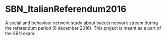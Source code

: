 # SBN_ItalianReferendum2016
A social and behaviour network study about tweets network stream during the referendum period (6 december 2016). This project is meant as a part of the SBN exam.